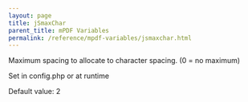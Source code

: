 ```yaml
---
layout: page
title: jSmaxChar
parent_title: mPDF Variables
permalink: /reference/mpdf-variables/jsmaxchar.html
---
```


<div id="bpmbook" class="bpmbook" style="direction:ltr;">
<div class="topic_user_field">
<div id="U0">
<p>Maximum spacing to allocate to character spacing. (0 = no maximum)</p>
<p>Set in config.php or at runtime</p>
<p>Default value: 2</p>
</div>
</div>

